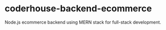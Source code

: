 # coderhouse-backend-ecommerce
Node.js ecommerce backend using MERN stack for full-stack development.
